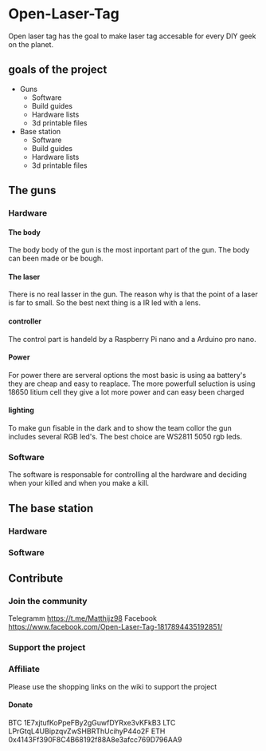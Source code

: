 # Open-Laser-Tag
Open laser tag has the goal to make laser tag accesable for every DIY geek on the planet.

## goals of the project
* Guns
    * Software
    * Build guides
    * Hardware lists
    * 3d printable files
* Base station
    * Software
    * Build guides
    * Hardware lists
    * 3d printable files

## The guns
### Hardware
#### The body
The body body of the gun is the most inportant part of the gun. The body can been made or be bough.
#### The laser
There is no real lasser in the gun. The reason why is that the point of a laser is far to small. So the best next thing is a IR led with a lens.
#### controller
The control part is handeld by a Raspberry Pi nano and a Arduino pro nano.
#### Power
For power there are serveral options the most basic is using aa battery's they are cheap and easy to reaplace. The more powerfull seluction is using 18650 litium cell they give a lot more power and can easy been charged
#### lighting
To make gun fisable in the dark and to show the team collor the gun includes several RGB led's. The best choice are WS2811 5050 rgb leds.

### Software
The software is responsable for controlling al the hardware and deciding when your killed and when you make a kill.

## The base station
### Hardware
### Software

## Contribute
### Join the community
Telegramm https://t.me/Matthijz98
Facebook https://www.facebook.com/Open-Laser-Tag-1817894435192851/
### Support the project
### Affiliate
Please use the shopping links on the wiki to support the project
#### Donate
BTC 1E7xjtufKoPpeFBy2gGuwfDYRxe3vKFkB3
LTC LPrGtqL4UBipzqvZwSHBRThUcihyP44o2F
ETH 0x4143Ff390F8C4B68192f88A8e3afcc769D796AA9
